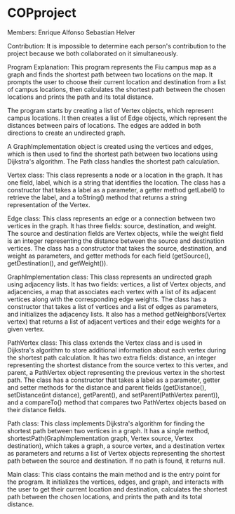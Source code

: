 # COPproject
Members:
Enrique Alfonso
Sebastian Helver

Contribution:
It is impossible to determine each person's contribution to the project because we both collaborated on it simultaneously.

Program Explanation: 
This program represents the Fiu campus map as a graph and finds the shortest path between two locations on the map. It prompts the user to choose their current location and destination from a list of campus locations, then calculates the shortest path between the chosen locations and prints the path and its total distance.

The program starts by creating a list of Vertex objects, which represent campus locations. It then creates a list of Edge objects, which represent the distances between pairs of locations. The edges are added in both directions to create an undirected graph.

A GraphImplementation object is created using the vertices and edges, which is then used to find the shortest path between two locations using Dijkstra's algorithm. The Path class handles the shortest path calculation.

Vertex class: This class represents a node or a location in the graph. It has one field, label, which is a string that identifies the location. The class has a constructor that takes a label as a parameter, a getter method getLabel() to retrieve the label, and a toString() method that returns a string representation of the Vertex.

Edge class: This class represents an edge or a connection between two vertices in the graph. It has three fields: source, destination, and weight. The source and destination fields are Vertex objects, while the weight field is an integer representing the distance between the source and destination vertices. The class has a constructor that takes the source, destination, and weight as parameters, and getter methods for each field (getSource(), getDestination(), and getWeight()).

GraphImplementation class: This class represents an undirected graph using adjacency lists. It has two fields: vertices, a list of Vertex objects, and adjacencies, a map that associates each vertex with a list of its adjacent vertices along with the corresponding edge weights. The class has a constructor that takes a list of vertices and a list of edges as parameters, and initializes the adjacency lists. It also has a method getNeighbors(Vertex vertex) that returns a list of adjacent vertices and their edge weights for a given vertex.

PathVertex class: This class extends the Vertex class and is used in Dijkstra's algorithm to store additional information about each vertex during the shortest path calculation. It has two extra fields: distance, an integer representing the shortest distance from the source vertex to this vertex, and parent, a PathVertex object representing the previous vertex in the shortest path. The class has a constructor that takes a label as a parameter, getter and setter methods for the distance and parent fields (getDistance(), setDistance(int distance), getParent(), and setParent(PathVertex parent)), and a compareTo() method that compares two PathVertex objects based on their distance fields.

Path class: This class implements Dijkstra's algorithm for finding the shortest path between two vertices in a graph. It has a single method, shortestPath(GraphImplementation graph, Vertex source, Vertex destination), which takes a graph, a source vertex, and a destination vertex as parameters and returns a list of Vertex objects representing the shortest path between the source and destination. If no path is found, it returns null.

Main class: This class contains the main method and is the entry point for the program. It initializes the vertices, edges, and graph, and interacts with the user to get their current location and destination, calculates the shortest path between the chosen locations, and prints the path and its total distance. 